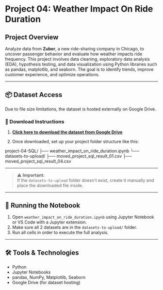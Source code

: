 # Project 04: Weather Impact On Ride Duration

## Project Overview
Analyze data from **Zuber**, a new ride-sharing company in Chicago, to uncover passenger behavior and evaluate how weather impacts ride frequency. This project involves data cleaning, exploratory data analysis (EDA), hypothesis testing, and data visualization using Python libraries such as pandas, matplotlib, and seaborn. The goal is to identify trends, improve customer experience, and optimize operations.


---

## 📦 Dataset Access

Due to file size limitations, the dataset is hosted externally on Google Drive.

### 🔽 Download Instructions

1. [**Click here to download the dataset from Google Drive**](https://drive.google.com/drive/folders/1mZ--ezkxjBE-0pGjKT-GLeorUL_QX6MI?usp=sharing)

2. Once downloaded, set up your project folder structure like this:

project-04-SQL/ ├── weather_impact_on_ride_duration.ipynb └── datasets-to-upload/ ├── moved_project_sql_result_01.csv ├── moved_project_sql_result_04.csv

---


> ⚠️ **Important:**  
> If the `datasets-to-upload` folder doesn't exist, create it manually and place the downloaded file inside.

---

## 🚀 Running the Notebook

1. Open `weather_impact_on_ride_duration.ipynb` using Jupyter Notebook or VS Code with a Jupyter extension.
2. Make sure all 2 datasets are in the `datasets-to-upload/` folder.
3. Run all cells in order to execute the full analysis.

---

## 🛠️ Tools & Technologies

- Python  
- Jupyter Notebooks  
- pandas, NumPy, Matplotlib, Seaborn  
- Google Drive (for dataset hosting)